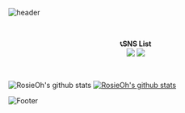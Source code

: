 ![header](https://capsule-render.vercel.app/api?type=waving&color=auto&height=200&section=header&text=Welcome%20&nbsp;MyProfile&fontSize=50&fontAlignY=40&desc=Rosie's&nbsp;GitHub&nbsp;Profile&descAlign=65)

<br>

<p align="center" fontSize=18> <b>📞SNS List</b> 
  <br>
  <a href="https://velog.io/@dhxogns920" target="_blank"><img src="https://img.shields.io/badge/velog-green?style=flat&logo=velog&logoColor=CC668"/></a>
  <img src="https://img.shields.io/badge/python-yellow?style=flat&logo=python&logoColor=CC6699"/></a></p>

<!-- **2017 Mar**&nbsp;&nbsp;&nbsp;&nbsp;&nbsp;&nbsp;Hannam University, Globalbusiness & Bigdata major -->

<br>

![RosieOh's github stats](https://github-readme-stats.vercel.app/api?username=RosieOh&show_icons=true)
[![RosieOh's github stats](https://github-readme-stats.vercel.app/api/top-langs/?username=RosieOh&show_icons=true&hide_border=true&title_color=004386&icon_color=004386&layout=compact)](https://github.com/RosieOh)

![Footer](https://capsule-render.vercel.app/api?type=waving&color=auto&height=200&section=footer)
